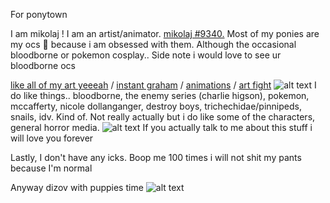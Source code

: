 




For ponytown 

I am mikolaj ! I am an artist/animator. [mikolaj #9340.](https://discordapp.com/users/467102810450690049) Most of my ponies are my ocs 🙏 because i am obsessed with them. Although the occasional bloodborne or pokemon cosplay.. Side note i would love to see ur bloodborne ocs

[like all of my art yeeeah](https://toyhou.se/fatalfamilial) /
[instant graham](https://instagram.com/fatalfamilial?igshid=YmMyMTA2M2Y=) /
[animations](https://youtube.com/@fatalfamilial) /
[art fight](https://artfight.net/~fatalfamilial)
![alt text](https://cdn.discordapp.com/attachments/1071941089969307759/1078198432507904071/Sillybilly.gif)
I do like things.. bloodborne, the enemy series (charlie higson), pokemon, mccafferty, nicole dollanganger, destroy boys, trichechidae/pinnipeds, snails, idv. Kind of. Not really actually but i do like some of the characters, general horror media.
![alt text](https://cdn.discordapp.com/attachments/1071941089969307759/1098788008121094166/61861936_PICTA3g2FxVSVAz.gif)
If you actually talk to me about this stuff i will love you forever

Lastly, I don't have any icks. Boop me 100 times i will not shit my pants because I'm normal

Anyway dizov with puppies time
![alt text](https://cdn.discordapp.com/attachments/1071941089969307759/1098788018380361858/62859833_EHShjoYTcrx6uRd.jpg)

